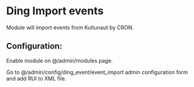 Ding Import events
==========

Module will import events from Kultunaut by CRON.

## Configuration:
Enable module on @/admin/modules page.

Go to @/admin/config/ding_event/event_import admin configuration form and add RUI to XML file.
